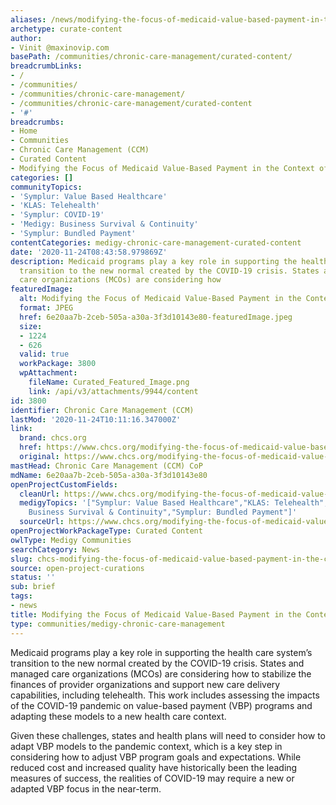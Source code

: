 ```yaml
---
aliases: /news/modifying-the-focus-of-medicaid-value-based-payment-in-the-context-of-covid-19
archetype: curate-content
author:
- Vinit @maxinovip.com
basePath: /communities/chronic-care-management/curated-content/
breadcrumbLinks:
- /
- /communities/
- /communities/chronic-care-management/
- /communities/chronic-care-management/curated-content
- '#'
breadcrumbs:
- Home
- Communities
- Chronic Care Management (CCM)
- Curated Content
- Modifying the Focus of Medicaid Value-Based Payment in the Context of COVID-19
categories: []
communityTopics:
- 'Symplur: Value Based Healthcare'
- 'KLAS: Telehealth'
- 'Symplur: COVID-19'
- 'Medigy: Business Survival & Continuity'
- 'Symplur: Bundled Payment'
contentCategories: medigy-chronic-care-management-curated-content
date: '2020-11-24T08:43:58.979869Z'
description: Medicaid programs play a key role in supporting the health care system’s
  transition to the new normal created by the COVID-19 crisis. States and managed
  care organizations (MCOs) are considering how
featuredImage:
  alt: Modifying the Focus of Medicaid Value-Based Payment in the Context of COVID-19
  format: JPEG
  href: 6e20aa7b-2ceb-505a-a30a-3f3d10143e80-featuredImage.jpeg
  size:
  - 1224
  - 626
  valid: true
  workPackage: 3800
  wpAttachment:
    fileName: Curated_Featured_Image.png
    link: /api/v3/attachments/9944/content
id: 3800
identifier: Chronic Care Management (CCM)
lastMod: '2020-11-24T10:11:16.347000Z'
link:
  brand: chcs.org
  href: https://www.chcs.org/modifying-the-focus-of-medicaid-value-based-payment-in-the-context-of-covid-19/
  original: https://www.chcs.org/modifying-the-focus-of-medicaid-value-based-payment-in-the-context-of-covid-19/
mastHead: Chronic Care Management (CCM) CoP
mdName: 6e20aa7b-2ceb-505a-a30a-3f3d10143e80
openProjectCustomFields:
  cleanUrl: https://www.chcs.org/modifying-the-focus-of-medicaid-value-based-payment-in-the-context-of-covid-19/
  medigyTopics: '["Symplur: Value Based Healthcare","KLAS: Telehealth","Symplur: COVID-19","Medigy:
    Business Survival & Continuity","Symplur: Bundled Payment"]'
  sourceUrl: https://www.chcs.org/modifying-the-focus-of-medicaid-value-based-payment-in-the-context-of-covid-19/
openProjectWorkPackageType: Curated Content
owlType: Medigy Communities
searchCategory: News
slug: chcs-modifying-the-focus-of-medicaid-value-based-payment-in-the-context-of-covid-19
source: open-project-curations
status: ''
sub: brief
tags:
- news
title: Modifying the Focus of Medicaid Value-Based Payment in the Context of COVID-19
type: communities/medigy-chronic-care-management
---
```


<p>Medicaid programs play a key role in supporting the health care system’s transition to the new normal created by the COVID-19 crisis. States and managed care organizations (MCOs) are considering how to stabilize the finances of provider organizations and support new care delivery capabilities, including telehealth. This work includes assessing the impacts of the COVID-19 pandemic on value-based payment (VBP) programs and adapting these models to a new health care context.</p><p>Given these challenges, states and health plans will need to consider how to adapt VBP models to the pandemic context, which is a key step in considering how to adjust VBP program goals and expectations. While reduced cost and increased quality have historically been the leading measures of success, the realities of COVID-19 may require a new or adapted VBP focus in the near-term.</p>